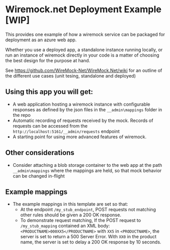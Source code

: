 # Wiremock.net Deployment Example [WIP]

This provides one example of how a wiremock service can be packaged for deployment as an azure web app.

Whether you use a deployed app, a standalone instance running locally, or run an instance of wiremock directly in your code is a matter of choosing the best design for the purpose at hand.

See https://github.com/WireMock-Net/WireMock.Net/wiki for an outline of the different use cases (unit tesing, standalone and deployed)

## 

## Using this app you will get:
- A web application hosting a wiremock instance with configurable responses as defined by the json files in the `__admin\mappings` folder in the repo
- Automatic recording of requests received by the mock. Records of requests can be accessed from the `http://localhost:5161/__admin/requests` endpoint
- A starting point for using more advanced features of wiremock.

## Other considerations
- Consider attaching a blob storage container to the web app at the path `__admin\mappings` where the mappings are held, so that mock behavior can be changed in-flight 

## Example mappings

- The example mappings in this template are set so that:
    - At the endpoint `/my_stub_endpoint`, POST requests not matching other rules should be given a 200 OK response. 
    - To demonstrate request matching, If the POST request to `/my_stub_mapping` contained an XML body:
        `<PRODUCTNAME>000XX5</PRODUCTNAME>` with `XX5` in `<PRODUCTNAME>`, the server is set to return a 500 Server Error.  With `XX0` in the product name, the server is set to delay a 200 OK response by 10 seconds.

